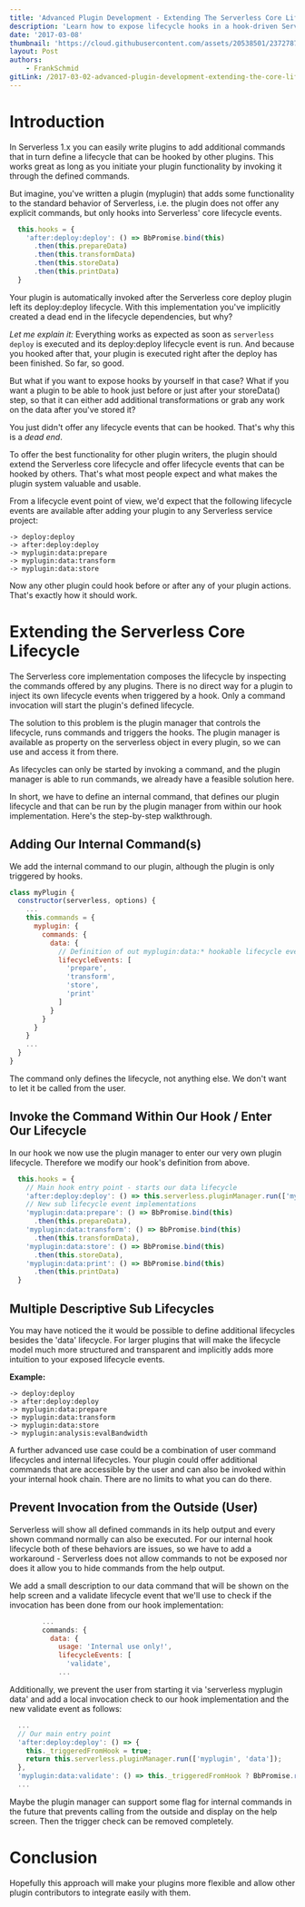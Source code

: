 ```yaml
---
title: 'Advanced Plugin Development - Extending The Serverless Core Lifecycle'
description: 'Learn how to expose lifecycle hooks in a hook-driven Serverless plugin.'
date: '2017-03-08'
thumbnail: 'https://cloud.githubusercontent.com/assets/20538501/23727876/87005e18-041f-11e7-8bb0-cc8fd2c0ad0f.png'
layout: Post
authors:
    - FrankSchmid
gitLink: /2017-03-02-advanced-plugin-development-extending-the-core-lifecycle.md
---
```

# Introduction

In Serverless 1.x you can easily write plugins to add additional commands that in turn define a lifecycle
that can be hooked by other plugins. This works great as long as you initiate your plugin functionality by
invoking it through the defined commands.

But imagine, you've written a plugin (myplugin) that adds some functionality to the standard behavior of Serverless,
i.e. the plugin does not offer any explicit commands, but only hooks into Serverless' core lifecycle events.

```js
  this.hooks = {
    'after:deploy:deploy': () => BbPromise.bind(this)
      .then(this.prepareData)
      .then(this.transformData)
      .then(this.storeData)
      .then(this.printData)
  }
```

Your plugin is automatically invoked after the Serverless core deploy plugin left its deploy:deploy lifecycle.
With this implementation you've implicitly created a dead end in the lifecycle dependencies, but why?

*Let me explain it:* Everything works as expected as soon as `serverless deploy` is executed and its deploy:deploy
lifecycle event is run. And because you hooked after that, your plugin is executed right after the deploy has
been finished. So far, so good.

But what if you want to expose hooks by yourself in that case? What if you want a plugin to be able to hook just before
or just after your storeData() step, so that it can either add additional transformations or grab any work on the data
after you've stored it?

You just didn't offer any lifecycle events that can be hooked. That's why this is a *dead end*.

To offer the best functionality for other plugin writers, the plugin should extend the Serverless core lifecycle
and offer lifecycle events that can be hooked by others. That's what most people expect and what makes the plugin
system valuable and usable.

From a lifecycle event point of view, we'd expect that the following lifecycle events are available after
adding your plugin to any Serverless service project:

```
-> deploy:deploy
-> after:deploy:deploy
-> myplugin:data:prepare
-> myplugin:data:transform
-> myplugin:data:store
```

Now any other plugin could hook before or after any of your plugin actions. That's exactly how it should work.

# Extending the Serverless Core Lifecycle

The Serverless core implementation composes the lifecycle by inspecting the commands offered by any plugins. There is
no direct way for a plugin to inject its own lifecycle events when triggered by a hook. Only a command invocation will
start the plugin's defined lifecycle.

The solution to this problem is the plugin manager that controls the lifecycle, runs commands and triggers the hooks.
The plugin manager is available as property on the serverless object in every plugin, so we can use and access it from there.

As lifecycles can only be started by invoking a command, and the plugin manager is able to run commands, we already have a 
feasible solution here.

In short, we have to define an internal command, that defines our plugin lifecycle and that can be
run by the plugin manager from within our hook implementation. Here's the step-by-step walkthrough.

## Adding Our Internal Command(s)

We add the internal command to our plugin, although the plugin is only triggered by hooks.
```js
class myPlugin {
  constructor(serverless, options) {
    ...
    this.commands = {
      myplugin: {
        commands: {
          data: {
            // Definition of out myplugin:data:* hookable lifecycle events
            lifecycleEvents: [
              'prepare',
              'transform',
              'store',
              'print'
            ]
          }
        }
      }
    }
    ...
  }
}
```
The command only defines the lifecycle, not anything else. We don't want to let it be called from the user.

## Invoke the Command Within Our Hook / Enter Our Lifecycle

In our hook we now use the plugin manager to enter our very own plugin lifecycle. Therefore we modify our hook's
definition from above.

```js
  this.hooks = {
    // Main hook entry point - starts our data lifecycle
    'after:deploy:deploy': () => this.serverless.pluginManager.run(['myplugin', 'data']),
    // New sub lifecycle event implementations
    'myplugin:data:prepare': () => BbPromise.bind(this)
      .then(this.prepareData),
    'myplugin:data:transform': () => BbPromise.bind(this)
      .then(this.transformData),
    'myplugin:data:store': () => BbPromise.bind(this)
      .then(this.storeData),
    'myplugin:data:print': () => BbPromise.bind(this)
      .then(this.printData)
  }
```

## Multiple Descriptive Sub Lifecycles

You may have noticed the it would be possible to define additional lifecycles besides the 'data' lifecycle.
For larger plugins that will make the lifecycle model much more structured and transparent and implicitly adds
more intuition to your exposed lifecycle events.

**Example:**
```
-> deploy:deploy
-> after:deploy:deploy
-> myplugin:data:prepare
-> myplugin:data:transform
-> myplugin:data:store
-> myplugin:analysis:evalBandwidth
```

A further advanced use case could be a combination of user command lifecycles and internal lifecycles. Your plugin
could offer additional commands that are accessible by the user and can also be invoked within your internal
hook chain. There are no limits to what you can do there.

## Prevent Invocation from the Outside (User)

Serverless will show all defined commands in its help output and every shown command normally can also be executed.
For our internal hook lifecycle both of these behaviors are issues, so we have to add a workaround - Serverless does 
not allow commands to not be exposed nor does it allow you to hide commands from the help output.

We add a small description to our data command that will be shown on the help screen and a validate lifecycle event that
we'll use to check if the invocation has been done from our hook implementation:
```js
        ...
        commands: {
          data: {
            usage: 'Internal use only!',
            lifecycleEvents: [
              'validate',
            ...
```

Additionally, we prevent the user from starting it via 'serverless myplugin data' and add a local invocation check to our
hook implementation and the new validate event as follows:

```js
  ...
  // Our main entry point
  'after:deploy:deploy': () => {
    this._triggeredFromHook = true;
    return this.serverless.pluginManager.run(['myplugin', 'data']);
  },
  'myplugin:data:validate': () => this._triggeredFromHook ? BbPromise.resolve() : BbPromise.reject(new Error('Internal use only')),
  ...
```

Maybe the plugin manager can support some flag for internal commands in the future that prevents calling from the outside and 
display on the help screen. Then the trigger check can be removed completely.

# Conclusion

Hopefully this approach will make your plugins more flexible and allow other plugin contributors to integrate easily with them.
